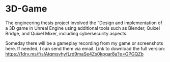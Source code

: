 # 3D-Game

The engineering thesis project involved the ”Design and implementation of a 3D game in Unreal Engine using additional tools such
as Blender, Quixel Bridge, and Quixel Mixer, including cybersecurity aspects.

Someday there will be a gameplay recording from my game or screenshots here. If needed, I can send them via email.
Link to download the full version: https://1drv.ms/f/s!AtqmsvhyfLrd9maSe4Zs0kpqar8a?e=GPGQZb
